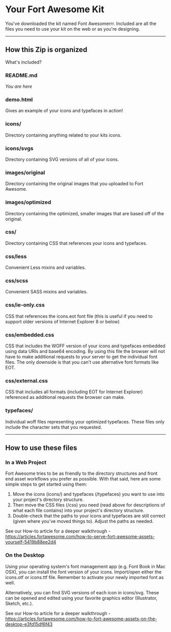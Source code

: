# Your Fort Awesome Kit

You've downloaded the kit named Font Awesomerrr. Included are all the files
you need to use your kit on the web or as you're designing.

- - -

## How this Zip is organized

What's included?

### README.md

*You are here*

### demo.html

Gives an example of your icons and typefaces in action!

### icons/

Directory containing anything related to your kits icons.

### icons/svgs

Directory containing SVG versions of all of your icons.

### images/original

Directory containing the original images that you uploaded to Fort Awesome.

### images/optimized

Directory containing the optimized, smaller images that are based off of the original.

### css/

Directory containing CSS that references your icons and typefaces.

### css/less

Convenient Less mixins and variables.

### css/scss

Convenient SASS mixins and variables.

### css/ie-only.css

CSS that references the icons.eot font file (this is useful if you need to
support older versions of Internet Explorer 8 or below)

### css/embedded.css

CSS that includes the WOFF version of your icons and typefaces embedded using
data URIs and base64 encoding. By using this file the browser will not have
to make additional requests to your server to get the individual font files. The
only downside is that you can't use alternative font formats like EOT.

### css/external.css

CSS that includes all formats (including EOT for Internet Explorer) referenced as
additional requests the browser can make.

### typefaces/

Individual woff files representing your optimized typefaces. These files only
include the character sets that you requested.

- - -

## How to use these files

### In a Web Project
Fort Awesome tries to be as friendly to the directory structures and front end asset workflows you prefer as possible. With that said, here are some simple steps to get started using them:

1. Move the icons (icons/) and typefaces (/typefaces) you want to use into your project's directory structure.
2. Then move the CSS files (/css) you need (read above for descriptions of what each file contains) into your project's directory structure.
3. Double-check that the paths to your icons and typefaces are still correct (given where you've moved things to). Adjust the paths as needed.

See our How-to article for a deeper walkthrough - https://articles.fortawesome.com/how-to-serve-fort-awesome-assets-yourself-5419b88ee2d4

### On the Desktop
Using your operating system's font management app (e.g. Font Book in Mac OSX), you can install the font version of your icons. Import/open either the icons.otf or icons.ttf file. Remember to activate your newly imported font as well.

Alternatively, you can find SVG versions of each icon in icons/svg. These can be opened and edited using your favorite graphics editor (Illustrator, Sketch, etc.).

See our How-to article for a deeper walkthrough - https://articles.fortawesome.com/how-to-fort-awesome-assets-on-the-desktop-e3fd15df6f43
